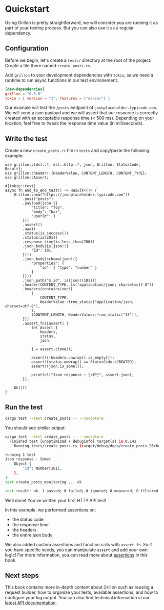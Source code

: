 # Quickstart

Using Grillon is pretty straightforward, we will consider you are running it as part of your testing
process. But you can also use it as a regular dependency.

## Configuration

Before we begin, let's create a `tests/` directory at the root of the project. Create a file there
named `create_posts.rs`.

Add `grillon` to your development dependencies with `tokio`, as we need a runtime to run async
functions in our test environement.

```toml
[dev-dependencies]
grillon = "0.5.0"
tokio = { version = "1", features = ["macros"] }
```

Our example will test the `/posts` endpoint of `jsonplaceholder.typicode.com`. We will send a json
payload and we will assert that our resource is correctly created with an acceptable response time
(< 500 ms). Depending on your location, feel free to tweak the response time value
(in milliseconds).

## Write the test

Create a new `create_posts.rs` file in `tests` and copy/paste the following example:

```rust,noplaypen
use grillon::{dsl::*, dsl::http::*, json, Grillon, StatusCode, Result};
use grillon::header::{HeaderValue, CONTENT_LENGTH, CONTENT_TYPE};
use grillon::Assert;

#[tokio::test]
async fn end_to_end_test() -> Result<()> {
    Grillon::new("https://jsonplaceholder.typicode.com")?
        .post("posts")
        .payload(json!({
            "title": "foo",
            "body": "bar",
            "userId": 1
        }))
        .assert()
        .await
        .status(is_success())
        .status(is(201))
        .response_time(is_less_than(700))
        .json_body(is(json!({
            "id": 101,
        })))
        .json_body(schema(json!({
            "properties": {
                "id": { "type": "number" }
            }
        })))
        .json_path("$.id", is(json!(101)))
        .header(CONTENT_TYPE, is("application/json; charset=utf-8"))
        .headers(contains(vec![
            (
                CONTENT_TYPE,
                HeaderValue::from_static("application/json; charset=utf-8"),
            ),
            (CONTENT_LENGTH, HeaderValue::from_static("15")),
        ]))
        .assert_fn(|assert| {
            let Assert {
                headers,
                status,
                json,
                ..
            } = assert.clone();

            assert!(!headers.unwrap().is_empty());
            assert!(status.unwrap() == StatusCode::CREATED);
            assert!(json.is_some());

            println!("Json response : {:#?}", assert.json);
        });

    Ok(())
}

```

## Run the test

```bash
cargo test --test create_posts -- --nocapture
```

You should see similar output:

```bash
cargo test --test create_posts -- --nocapture
  Finished test [unoptimized + debuginfo] target(s) in 0.14s
    Running tests/create_posts.rs (target/debug/deps/create_posts-26c6ab07b039dabd)

running 1 test
Json response : Some(
    Object {
        "id": Number(101),
    },
)
test create_posts_monitoring ... ok

test result: ok. 1 passed; 0 failed; 0 ignored; 0 measured; 0 filtered out; finished in 0.38s
```

Well done! You've written your first HTTP API test!

In this example, we performed assertions on:

- the status code
- the response time
- the headers
- the entire json body

We also added custom assertions and function calls with `assert_fn`. So if you have specific needs,
you can manipulate `assert` and add your own logic! For more information, you can read more about
[assertions](./writing_tests/assertions.md) in this book.

## Next steps

This book contains more in-depth content about Grillon such as reusing a request builder, how to
organize your tests, available assertions, and how to configure your log output. You can also find
technical information in our [latest API documentation](https://docs.rs/grillon/latest/grillon/).
